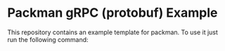 # Packman gRPC (protobuf) Example

This repository contains an example template for packman.
To use it just run the following command: 
```

```
